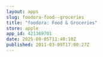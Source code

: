 ```yaml
---
layout: apps
slug: foodora-food--groceries
title: "foodora: Food & Groceries"
store: apple
app_id: 421369701
date: 2025-08-05T11:40:10Z
published: 2011-03-09T17:00:27Z
---
```

